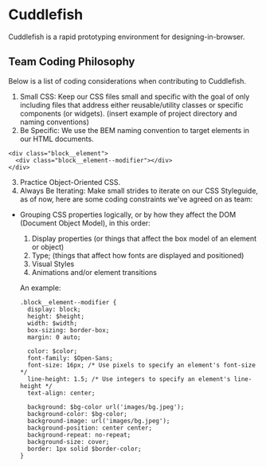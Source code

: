 # Cuddlefish
Cuddlefish is a rapid prototyping environment for designing-in-browser.

## Team Coding Philosophy

Below is a list of coding considerations when contributing to Cuddlefish.

1. Small CSS: Keep our CSS files small and specific with the goal of only including files that address either reusable/utility classes or specific components (or widgets).
(insert example of project directory and naming conventions)
2. Be Specific: We use the BEM naming convention to target elements in our HTML documents.

  ```
  <div class="block__element">
    <div class="block__element--modifier"></div>
  </div>
  ```
  
3. Practice Object-Oriented CSS.
4. Always Be Iterating: Make small strides to iterate on our CSS Styleguide, as of now, here are some coding constraints we've agreed on as team:
  + Grouping CSS properties logically, or by how they affect the DOM (Document Object Model), in this order: 
    1. Display properties (or things that affect the box model of an element or object)
    2. Type; (things that affect how fonts are displayed and positioned)
    3. Visual Styles
    4. Animations and/or element transitions
    
    An example: 
    ```
    .block__element--modifier {
      display: block;
      height: $height; 
      width: $width;
      box-sizing: border-box;
      margin: 0 auto;
      
      color: $color;
      font-family: $Open-Sans;
      font-size: 16px; /* Use pixels to specify an element's font-size */
      line-height: 1.5; /* Use integers to specify an element's line-height */
      text-align: center;
      
      background: $bg-color url('images/bg.jpeg');
      background-color: $bg-color;
      background-image: url('images/bg.jpeg');
      background-position: center center;
      background-repeat: no-repeat;
      background-size: cover;
      border: 1px solid $border-color;
    }
    ```
